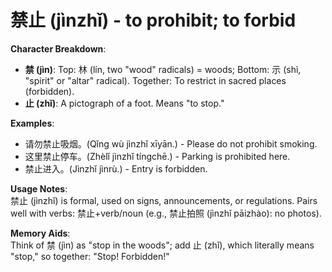 # **禁止 (jìnzhǐ) - to prohibit; to forbid**

**Character Breakdown**:  
- **禁 (jìn)**: Top: 林 (lín, two "wood" radicals) = woods; Bottom: 示 (shì, "spirit" or "altar" radical). Together: To restrict in sacred places (forbidden).  
- **止 (zhǐ)**: A pictograph of a foot. Means "to stop."

**Examples**:  
- 请勿禁止吸烟。(Qǐng wù jìnzhǐ xīyān.) - Please do not prohibit smoking.  
- 这里禁止停车。(Zhèlǐ jìnzhǐ tíngchē.) - Parking is prohibited here.  
- 禁止进入。(Jìnzhǐ jìnrù.) - Entry is forbidden.

**Usage Notes**:  
禁止 (jìnzhǐ) is formal, used on signs, announcements, or regulations. Pairs well with verbs: 禁止+verb/noun (e.g., 禁止拍照 (jìnzhǐ pāizhào): no photos).

**Memory Aids**:  
Think of 禁 (jìn) as "stop in the woods"; add 止 (zhǐ), which literally means "stop," so together: "Stop! Forbidden!"